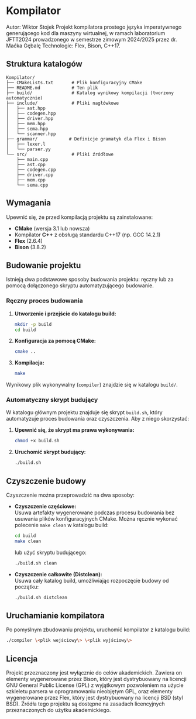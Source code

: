 # Kompilator
Autor: Wiktor Stojek
Projekt kompilatora prostego języka imperatywnego generującego kod dla maszyny wirtualnej, w ramach laboratorium JFTT2024 prowadzonego w semestrze zimowym 2024/2025 przez dr. Maćka Gębalę
Technologie: Flex, Bison, C++17.
## Struktura katalogów
```
Kompilator/
├── CMakeLists.txt       # Plik konfiguracyjny CMake
├── README.md            # Ten plik
├── build/               # Katalog wynikowy kompilacji (tworzony automatycznie)
├── include/             # Pliki nagłówkowe
│   ├── ast.hpp
│   ├── codegen.hpp
│   ├── driver.hpp
│   ├── mem.hpp
│   ├── sema.hpp
│   └── scanner.hpp
├── grammar/            # Definicje gramatyk dla Flex i Bison
│   ├── lexer.l
│   └── parser.yy
└── src/                 # Pliki źródłowe
    ├── main.cpp
    ├── ast.cpp
    ├── codegen.cpp
    ├── driver.cpp
    ├── mem.cpp
    └── sema.cpp
```

## Wymagania

Upewnić się, że przed kompilacją projektu są zainstalowane:

- **CMake** (wersja 3.1 lub nowsza)
- Kompilator **C++** z obsługą standardu C++17 (np. GCC 14.2.1)
- **Flex** (2.6.4)
- **Bison** (3.8.2)

## Budowanie projektu

Istnieją dwa podstawowe sposoby budowania projektu: ręczny lub za pomocą dołączonego skryptu automatyzującego budowanie.

### Ręczny proces budowania

1. **Utworzenie i przejście do katalogu build:**

   ```bash
   mkdir -p build
   cd build
   ```

2. **Konfiguracja za pomocą CMake:**

   ```bash
   cmake ..
   ```

3. **Kompilacja:**

   ```bash
   make
   ```

Wynikowy plik wykonywalny (`compiler`) znajdzie się w katalogu `build/`.

### Automatyczny skrypt budujący

W katalogu głównym projektu znajduje się skrypt `build.sh`, który automatyzuje proces budowania oraz czyszczenia.
Aby z niego skorzystać:

1. **Upewnić się, że skrypt ma prawa wykonywania:**

   ```bash
   chmod +x build.sh
   ```

2. **Uruchomić skrypt budujący:**

   ```bash
   ./build.sh
   ```

## Czyszczenie budowy

Czyszczenie można przeprowadzić na dwa sposoby:

- **Czyszczenie częściowe:**  
  Usuwa artefakty wygenerowane podczas procesu budowania bez usuwania plików konfiguracyjnych CMake. Można ręcznie wykonać polecenie `make clean` w katalogu build:

  ```bash
  cd build
  make clean
  ```

  lub użyć skryptu budującego:

  ```bash
  ./build.sh clean
  ```

- **Czyszczenie całkowite (Distclean):**  
  Usuwa cały katalog build, umożliwiając rozpoczęcie budowy od początku:

  ```bash
  ./build.sh distclean
  ```

## Uruchamianie kompilatora

Po pomyślnym zbudowaniu projektu, uruchomić kompilator z katalogu build:

```bash
./compiler \<plik wejściowy\> \<plik wyjściowy\>
```

## Licencja

Projekt przeznaczony jest wyłącznie do celów akademickich. Zawiera on elementy wygenerowane przez Bison, który jest dystrybuowany na licencji GNU General Public License (GPL) z wyjątkowym pozwoleniem na użycie szkieletu parsera w oprogramowaniu nieobjętym GPL, oraz elementy wygenerowane przez Flex, który jest dystrybuowany na licencji BSD (styl BSD). Źródła tego projektu są dostępne na zasadach licencyjnych przeznaczonych do użytku akademickiego.
